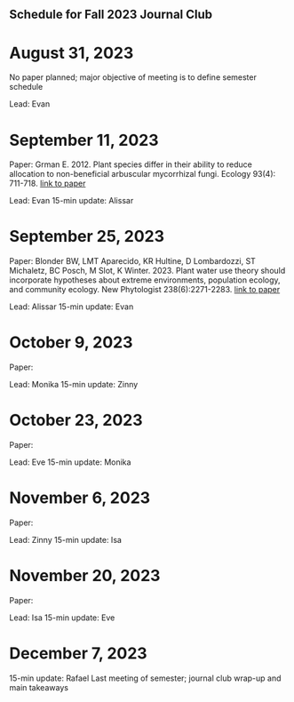 ## Schedule for Fall 2023 Journal Club

# August 31, 2023
No paper planned; major objective of meeting is to define semester schedule

Lead: Evan

# September 11, 2023
Paper: Grman E. 2012. Plant species differ in their ability to reduce allocation to non-beneficial arbuscular mycorrhizal fungi. Ecology 93(4): 711-718. [link to paper](https://doi.org/10.1890/11-1358.1)

Lead: Evan
15-min update: Alissar

# September 25, 2023
Paper: Blonder BW, LMT Aparecido, KR Hultine, D Lombardozzi, ST Michaletz, BC Posch, M Slot, K Winter. 2023. Plant water use theory should incorporate hypotheses about extreme environments, population ecology, and community ecology. New Phytologist 238(6):2271-2283. [link to paper](https://doi.org/10.1111/nph.18800)

Lead: Alissar
15-min update: Evan

# October 9, 2023
Paper:

Lead: Monika
15-min update: Zinny

# October 23, 2023
Paper:

Lead: Eve
15-min update: Monika

# November 6, 2023
Paper:

Lead: Zinny
15-min update: Isa

# November 20, 2023
Paper:

Lead: Isa
15-min update: Eve

# December 7, 2023
15-min update: Rafael
Last meeting of semester; journal club wrap-up and main takeaways
